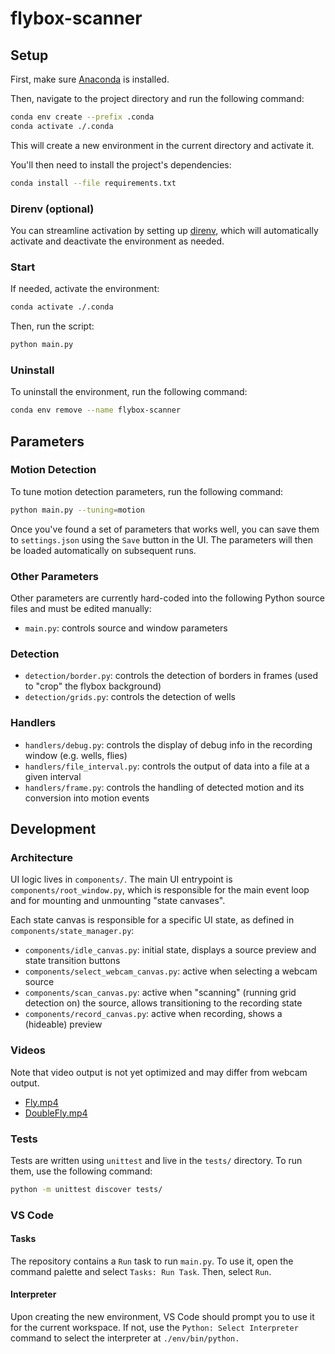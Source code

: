# flybox-scanner

## Setup

First, make sure [Anaconda](https://www.anaconda.com) is installed.

Then, navigate to the project directory and run the following command:

```sh
conda env create --prefix .conda
conda activate ./.conda
```

This will create a new environment in the current directory and activate it.

You'll then need to install the project's dependencies:

```sh
conda install --file requirements.txt
```

### Direnv (optional)

You can streamline activation by setting up [direnv](https://direnv.net/), which will automatically activate and deactivate the environment as needed.

### Start

If needed, activate the environment:

```sh
conda activate ./.conda
```

Then, run the script:

```sh
python main.py
```

### Uninstall

To uninstall the environment, run the following command:

```sh
conda env remove --name flybox-scanner
```

## Parameters

### Motion Detection

To tune motion detection parameters, run the following command:

```sh
python main.py --tuning=motion
```

Once you've found a set of parameters that works well, you can save them to `settings.json` using the `Save` button in the UI. The parameters will then be loaded automatically on subsequent runs.

### Other Parameters

Other parameters are currently hard-coded into the following Python source files and must be edited manually:

- `main.py`: controls source and window parameters

### Detection

- `detection/border.py`: controls the detection of borders in frames (used to "crop" the flybox background)
- `detection/grids.py`: controls the detection of wells

### Handlers

- `handlers/debug.py`: controls the display of debug info in the recording window (e.g. wells, flies)
- `handlers/file_interval.py`: controls the output of data into a file at a given interval
- `handlers/frame.py`: controls the handling of detected motion and its conversion into motion events

## Development

### Architecture

UI logic lives in `components/`. The main UI entrypoint is `components/root_window.py`, which is responsible for the main event loop and for mounting and unmounting "state canvases".

Each state canvas is responsible for a specific UI state, as defined in `components/state_manager.py`:

- `components/idle_canvas.py`: initial state, displays a source preview and state transition buttons
- `components/select_webcam_canvas.py`: active when selecting a webcam source
- `components/scan_canvas.py`: active when "scanning" (running grid detection on) the source, allows transitioning to the recording state
- `components/record_canvas.py`: active when recording, shows a (hideable) preview

### Videos

Note that video output is not yet optimized and may differ from webcam output.

- [Fly.mp4](https://drive.google.com/file/d/1q6RSJJIWKrrxvLqLVuanaOrmj1ull6yN/view?usp=share_link)
- [DoubleFly.mp4](https://drive.google.com/file/d/1jw3vVR3u8bQfJR4toDuorEAYqEPXu1Qc/view?usp=share_link)

### Tests

Tests are written using `unittest` and live in the `tests/` directory. To run them, use the following command:

```sh
python -m unittest discover tests/
```

### VS Code

#### Tasks

The repository contains a `Run` task to run `main.py`. To use it, open the command palette and select `Tasks: Run Task`. Then, select `Run`.

#### Interpreter

Upon creating the new environment, VS Code should prompt you to use it for the current workspace. If not, use the `Python: Select Interpreter` command to select the interpreter at `./env/bin/python.`
